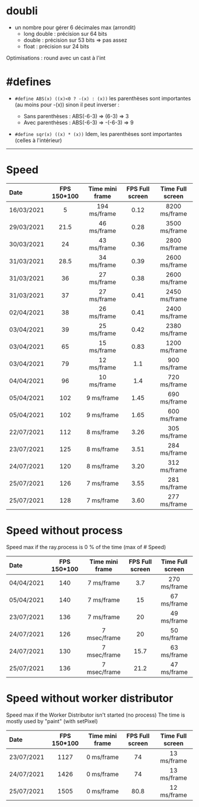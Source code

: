 
# doubli

- un nombre pour gérer 6 décimales max (arrondit)
  - long double : précision sur 64 bits
  - double : précision sur 53 bits => pas assez
  - float : précision sur 24 bits

Optimisations :
round avec un cast à l'int

# #defines

- `#define ABS(x) ((x)<0 ? -(x) : (x))`
les parenthèses sont importantes (au moins pour -(x))
sinon il peut inverser :
  - Sans parenthèses : ABS(-6-3) => (6-3)   => 3
  - Avec parenthèses : ABS(-6-3) => -(-6-3) => 9

- `#define sqr(x) ((x) * (x))`
Idem, les parenthèses sont importantes (celles à l'intérieur)

---

# Speed

| Date       | FPS 150*100 | Time mini frame | FPS Full screen | Time Full screen |
| :--------- | :---------: | :-------------: | :-------------: | :--------------: |
| 16/03/2021 |      5      |  194 ms/frame   |      0.12       |  8200 ms/frame   |
| 29/03/2021 |    21.5     |   46 ms/frame   |      0.28       |  3500 ms/frame   |
| 30/03/2021 |     24      |   43 ms/frame   |      0.36       |  2800 ms/frame   |
| 31/03/2021 |    28.5     |   34 ms/frame   |      0.39       |  2600 ms/frame   |
| 31/03/2021 |     36      |   27 ms/frame   |      0.38       |  2600 ms/frame   |
| 31/03/2021 |     37      |   27 ms/frame   |      0.41       |  2450 ms/frame   |
| 02/04/2021 |     38      |   26 ms/frame   |      0.41       |  2400 ms/frame   |
| 03/04/2021 |     39      |   25 ms/frame   |      0.42       |  2380 ms/frame   |
| 03/04/2021 |     65      |   15 ms/frame   |      0.83       |  1200 ms/frame   |
| 03/04/2021 |     79      |   12 ms/frame   |       1.1       |   900 ms/frame   |
| 04/04/2021 |     96      |   10 ms/frame   |       1.4       |   720 ms/frame   |
| 05/04/2021 |     102     |   9 ms/frame    |      1.45       |   690 ms/frame   |
| 05/04/2021 |     102     |   9 ms/frame    |      1.65       |   600 ms/frame   |
| 22/07/2021 |     112     |   8 ms/frame    |      3.26       |   305 ms/frame   |
| 23/07/2021 |     125     |   8 ms/frame    |      3.51       |   284 ms/frame   |
| 24/07/2021 |     120     |   8 ms/frame    |      3.20       |   312 ms/frame   |
| 25/07/2021 |     126     |   7 ms/frame    |      3.55       |   281 ms/frame   |
| 25/07/2021 |     128     |   7 ms/frame    |      3.60       |   277 ms/frame   |

# Speed without process

Speed max if the ray.process is 0 % of the time (max of # Speed)

| Date       | FPS 150*100 | Time mini frame | FPS Full screen | Time Full screen |
| :--------- | :---------: | :-------------: | :-------------: | :--------------: |
| 04/04/2021 |     140     |   7 ms/frame    |       3.7       |   270 ms/frame   |
| 05/04/2021 |     140     |   7 ms/frame    |       15        |   67 ms/frame    |
| 23/07/2021 |     136     |   7 ms/frame    |       20        |   49 ms/frame    |
| 24/07/2021 |     126     |  7 msec/frame   |       20        |   50 ms/frame    |
| 24/07/2021 |     130     |  7 msec/frame   |      15.7       |   63 ms/frame    |
| 25/07/2021 |     136     |  7 msec/frame   |      21.2       |   47 ms/frame    |

# Speed without worker distributor

Speed max if the Worker Distributor isn't started (no process)
The time is mostly used by "paint" (with setPixel)

| Date       | FPS 150*100 | Time mini frame | FPS Full screen | Time Full screen |
| :--------- | :---------: | :-------------: | :-------------: | :--------------: |
| 23/07/2021 |    1127     |   0 ms/frame    |       74        |   13 ms/frame    |
| 24/07/2021 |    1426     |   0 ms/frame    |       74        |   13 ms/frame    |
| 25/07/2021 |    1505     |   0 ms/frame    |      80.8       |   12 ms/frame    |
